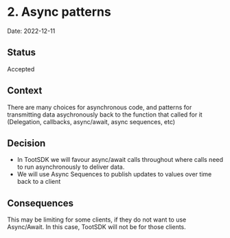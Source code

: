 # 2. Async patterns

Date: 2022-12-11

## Status

Accepted

## Context

There are many choices for asynchronous code, and patterns for transmitting data asychronously back to the function that called for it (Delegation, callbacks, async/await, async sequences, etc)

## Decision

* In TootSDK we will favour async/await calls throughout where calls need to run asynchronously to deliver data.
* We will use Async Sequences to publish updates to values over time back to a client

## Consequences

This may be limiting for some clients, if they do not want to use Async/Await. In this case, TootSDK will not be for those clients.
